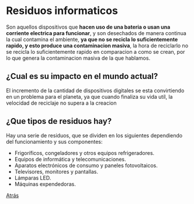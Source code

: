# Residuos informaticos
Son aquellos dispositivos que **hacen uso de una bateria o usan una corriente electrica para funcionar**, y son desechados de manera continua la cual contamina el ambiente, **ya que no se recicla lo suficientemente rapido, y esto produce una contaminacion masiva**, la hora de reciclarlo no se recicla lo suficientemente rapido en comparacion a como se crean, por lo que genera la contaminacion masiva de la que hablamos.

## ¿Cual es su impacto en el mundo actual?
El incremento de la cantidad de dispositivos digitales se esta convirtiendo en un problema para el planeta, ya que cuando finaliza su vida utíl, la velocidad de reciclaje no supera a la creacion 

## ¿Que tipos de residuos hay? 
Hay una serie de residuos, que se dividen en los siguientes dependiendo del funcionamiento y sus componentes:
* Frigoríficos, congeladores y otros equipos refrigeradores.
* Equipos de informática y telecomunicaciones.
* Aparatos electrónicos de consumo y paneles fotovoltaicos.
* Televisores, monitores y pantallas.
* Lámparas LED.
* Máquinas expendedoras.



[Atrás](/README.md)
